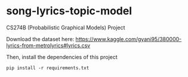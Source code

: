 # song-lyrics-topic-model
CS274B (Probabilistic Graphical Models) Project

Download the dataset here: https://www.kaggle.com/gyani95/380000-lyrics-from-metrolyrics#lyrics.csv

Then, install the dependencies of this project
```
pip install -r requirements.txt
```
